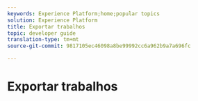 ```yaml
---
keywords: Experience Platform;home;popular topics
solution: Experience Platform
title: Exportar trabalhos
topic: developer guide
translation-type: tm+mt
source-git-commit: 9817105ec46098a8be99992cc6a962b9a7a696fc

---
```



# Exportar trabalhos

